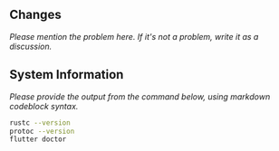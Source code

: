 ## Changes

_Please mention the problem here. If it's not a problem, write it as a discussion._

## System Information

_Please provide the output from the command below, using markdown codeblock syntax._

```bash
rustc --version
protoc --version
flutter doctor
```